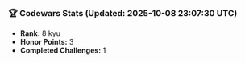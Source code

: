 ### 🏆 Codewars Stats (Updated: 2025-10-08 23:07:30 UTC)

- **Rank:** 8 kyu
- **Honor Points:** 3
- **Completed Challenges:** 1
